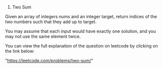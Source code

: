 1. Two Sum

Given an array of integers nums and an integer target, return indices of the two numbers such that they add up to target.

You may assume that each input would have exactly one solution, and you may not use the same element twice.

You can view the full explanation of the question on leetcode by clicking on the link below:

 "https://leetcode.com/problems/two-sum/"